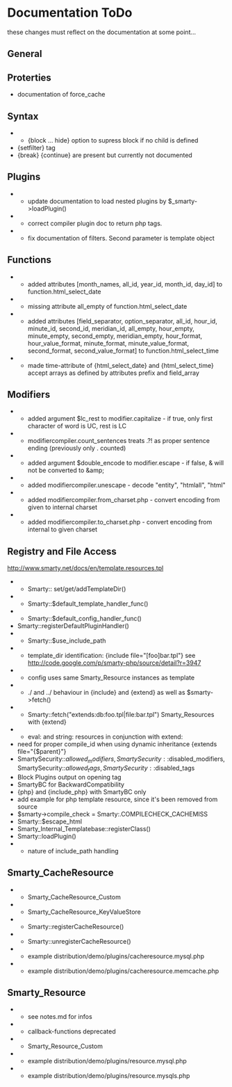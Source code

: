 # Documentation ToDo #

these changes must reflect on the documentation at some point…

## General ##

## Proterties ##
* documentation of force_cache

## Syntax ##

* - {block ... hide} option to supress block if no child is defined
* {setfilter} tag 
* {break} {continue} are present but currently not documented


## Plugins ##

* - update documentation to load nested plugins by $_smarty->loadPlugin()
* - correct compiler plugin doc to return php tags.
* - fix documentation of filters. Second parameter is template object

## Functions ##

* - added attributes [month_names, all_id, year_id, month_id, day_id] to function.html_select_date
* - missing attribute all_empty of function.html_select_date
* - added attributes [field_separator, option_separator, all_id, hour_id, minute_id, second_id, meridian_id, all_empty, hour_empty, minute_empty, second_empty, meridian_empty, hour_format, hour_value_format, minute_format, minute_value_format, second_format, second_value_format] to function.html_select_time
* - made time-attribute of {html_select_date} and {html_select_time} accept arrays as defined by attributes prefix and field_array


## Modifiers ##

* - added argument $lc_rest to modifier.capitalize - if true, only first character of word is UC, rest is LC
* - modifiercompiler.count_sentences treats .?! as proper sentence ending (previously only . counted)
* - added argument $double_encode to modifier.escape - if false, &amp; will not be converted to &amp;amp;
* - added modifiercompiler.unescape - decode "entity", "htmlall", "html"
* - added modifiercompiler.from_charset.php - convert encoding from given to internal charset
* - added modifiercompiler.to_charset.php - convert encoding from internal to given charset


## Registry and File Access ##

http://www.smarty.net/docs/en/template.resources.tpl

* - Smarty:: set/get/addTemplateDir()
* - Smarty::$default_template_handler_func()
* - Smarty::$default_config_handler_func()
* Smarty::registerDefaultPluginHandler()
* - Smarty::$use_include_path
* - template_dir identification: {include file="[foo]bar.tpl"} see http://code.google.com/p/smarty-php/source/detail?r=3947
* - config uses same Smarty_Resource instances as template
* - ./ and ../ behaviour in {include} and {extend} as well as $smarty->fetch()
* - Smarty::fetch("extends:db:foo.tpl|file:bar.tpl") Smarty_Resources with {extend}
* - eval: and string: resources in conjunction with extend:
* need for proper compile_id when using dynamic inheritance {extends file="{$parent}"}
* SmartySecurity::$allowed_modifiers, SmartySecurity::$disabled_modifiers, SmartySecurity::$allowed_tags, SmartySecurity::$disabled_tags
* Block Plugins output on opening tag
* SmartyBC for BackwardCompatibility
* {php} and {include_php} with SmartyBC only
* add example for php template resource, since it's been removed from source
* $smarty->compile_check = Smarty:.COMPILECHECK_CACHEMISS
* Smarty::$escape_html 
* Smarty_Internal_Templatebase::registerClass()
* Smarty::loadPlugin()
* - nature of include_path handling


## Smarty_CacheResource ##

* - Smarty_CacheResource_Custom
* - Smarty_CacheResource_KeyValueStore
* - Smarty::registerCacheResource()
* - Smarty::unregisterCacheResource()
* - example distribution/demo/plugins/cacheresource.mysql.php
* - example distribution/demo/plugins/cacheresource.memcache.php


## Smarty_Resource ##

* - see notes.md for infos
* - callback-functions deprecated
* - Smarty_Resource_Custom
* - example distribution/demo/plugins/resource.mysql.php
* - example distribution/demo/plugins/resource.mysqls.php

